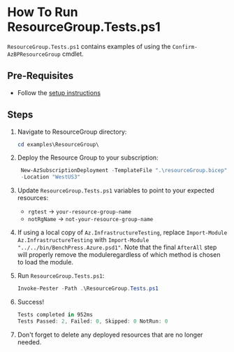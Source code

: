 # How To Run ResourceGroup.Tests.ps1

`ResourceGroup.Tests.ps1` contains examples of using the `Confirm-AzBPResourceGroup` cmdlet.

## Pre-Requisites

- Follow the [setup instructions](../README.md)

## Steps

1. Navigate to ResourceGroup directory:

   ```Powershell
   cd examples\ResourceGroup\
   ```

1. Deploy the Resource Group to your subscription:

   ```Powershell
    New-AzSubscriptionDeployment -TemplateFile ".\resourceGroup.bicep" `
    -Location "WestUS3"
   ```

1. Update `ResourceGroup.Tests.ps1` variables to point to your expected resources:

   - `rgtest` -> `your-resource-group-name`
   - `notRgName` -> `not-your-resource-group-name`

1. If using a local copy of `Az.InfrastructureTesting`, replace `Import-Module Az.InfrastructureTesting` with
`Import-Module "../../bin/BenchPress.Azure.psd1"`. Note that the final `AfterAll` step will properly remove the moduleregardless of which method is chosen to load the module.

1. Run `ResourceGroup.Tests.ps1`:

   ```Powershell
   Invoke-Pester -Path .\ResourceGroup.Tests.ps1
   ```

1. Success!

   ```Powershell
   Tests completed in 952ms
   Tests Passed: 2, Failed: 0, Skipped: 0 NotRun: 0
   ```

1. Don't forget to delete any deployed resources that are no longer needed.

